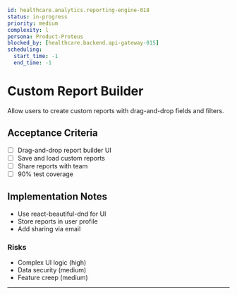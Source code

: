 ```yaml
id: healthcare.analytics.reporting-engine-018
status: in-progress
priority: medium
complexity: l
persona: Product-Proteus
blocked_by: [healthcare.backend.api-gateway-015]
scheduling:
  start_time: -1
  end_time: -1
```

# Custom Report Builder

Allow users to create custom reports with drag-and-drop fields and filters.

## Acceptance Criteria

- [ ] Drag-and-drop report builder UI
- [ ] Save and load custom reports
- [ ] Share reports with team
- [ ] 90% test coverage

## Implementation Notes

- Use react-beautiful-dnd for UI
- Store reports in user profile
- Add sharing via email

### Risks

- Complex UI logic (high)
- Data security (medium)
- Feature creep (medium)

---
